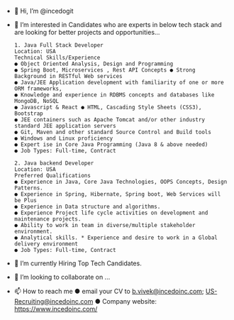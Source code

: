 - 👋 Hi, I’m @incedogit
- 👀 I’m interested in Candidates who are experts in below tech stack and are looking for better projects and opportunities...
      
      1. Java Full Stack Developer 
      Location: USA
      Technical Skills/Experience 
      ● Object Oriented Analysis, Design and Programming 
      ● Spring Boot, Microservices , Rest API Concepts ● Strong Background in RESTful Web services
      ● Java/JEE Application development with familiarity of one or more ORM frameworks, 
      ● Knowledge and experience in RDBMS concepts and databases like MongoDB, NoSQL
      ● Javascript & React ● HTML, Cascading Style Sheets (CSS3), Bootstrap 
      ● JEE containers such as Apache Tomcat and/or other industry standard JEE application servers 
      ● Git, Maven and other standard Source Control and Build tools 
      ● Windows and Linux proficiency 
      ● Expert ise in Core Java Programming (Java 8 & above needed)
      ● Job Types: Full-time, Contract
      
      2. Java backend Developer
      Location: USA
      Preferred Qualifications
      ● Experience in Java, Core Java Technologies, OOPS Concepts, Design Patterns.
      ● Experience in Spring, Hibernate, Spring boot, Web Services will be Plus
      ● Experience in Data structure and algorithms.
      ● Experience Project life cycle activities on development and maintenance projects.
      ● Ability to work in team in diverse/multiple stakeholder environment.
      ● Analytical skills. * Experience and desire to work in a Global delivery environment
      ● Job Types: Full-time, Contract
      
- 🌱 I’m currently Hiring Top Tech Candidates.
- 💞️ I’m looking to collaborate on ...
- 📫 How to reach me
     ● email your CV to b.vivek@incedoinc.com; US-Recruiting@incedoinc.com
     ● Company website: https://www.incedoinc.com/
      
      

<!---
incedogit/incedogit is a ✨ special ✨ repository because its `README.md` (this file) appears on your GitHub profile.
You can click the Preview link to take a look at your changes.
--->

